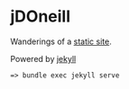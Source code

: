 jDOneill
=================

Wanderings of a [static site](http://jdoneill.com).

Powered by [jekyll](https://jekyllrb.com/)

```
=> bundle exec jekyll serve
```
